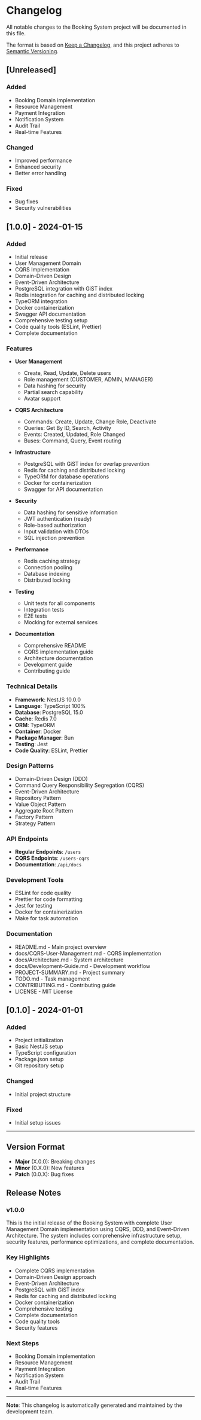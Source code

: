 # Changelog

All notable changes to the Booking System project will be documented in this file.

The format is based on [Keep a Changelog](https://keepachangelog.com/en/1.0.0/),
and this project adheres to [Semantic Versioning](https://semver.org/spec/v2.0.0.html).

## [Unreleased]

### Added
- Booking Domain implementation
- Resource Management
- Payment Integration
- Notification System
- Audit Trail
- Real-time Features

### Changed
- Improved performance
- Enhanced security
- Better error handling

### Fixed
- Bug fixes
- Security vulnerabilities

## [1.0.0] - 2024-01-15

### Added
- Initial release
- User Management Domain
- CQRS Implementation
- Domain-Driven Design
- Event-Driven Architecture
- PostgreSQL integration with GiST index
- Redis integration for caching and distributed locking
- TypeORM integration
- Docker containerization
- Swagger API documentation
- Comprehensive testing setup
- Code quality tools (ESLint, Prettier)
- Complete documentation

### Features
- **User Management**
  - Create, Read, Update, Delete users
  - Role management (CUSTOMER, ADMIN, MANAGER)
  - Data hashing for security
  - Partial search capability
  - Avatar support

- **CQRS Architecture**
  - Commands: Create, Update, Change Role, Deactivate
  - Queries: Get By ID, Search, Activity
  - Events: Created, Updated, Role Changed
  - Buses: Command, Query, Event routing

- **Infrastructure**
  - PostgreSQL with GiST index for overlap prevention
  - Redis for caching and distributed locking
  - TypeORM for database operations
  - Docker for containerization
  - Swagger for API documentation

- **Security**
  - Data hashing for sensitive information
  - JWT authentication (ready)
  - Role-based authorization
  - Input validation with DTOs
  - SQL injection prevention

- **Performance**
  - Redis caching strategy
  - Connection pooling
  - Database indexing
  - Distributed locking

- **Testing**
  - Unit tests for all components
  - Integration tests
  - E2E tests
  - Mocking for external services

- **Documentation**
  - Comprehensive README
  - CQRS implementation guide
  - Architecture documentation
  - Development guide
  - Contributing guide

### Technical Details
- **Framework**: NestJS 10.0.0
- **Language**: TypeScript 100%
- **Database**: PostgreSQL 15.0
- **Cache**: Redis 7.0
- **ORM**: TypeORM
- **Container**: Docker
- **Package Manager**: Bun
- **Testing**: Jest
- **Code Quality**: ESLint, Prettier

### Design Patterns
- Domain-Driven Design (DDD)
- Command Query Responsibility Segregation (CQRS)
- Event-Driven Architecture
- Repository Pattern
- Value Object Pattern
- Aggregate Root Pattern
- Factory Pattern
- Strategy Pattern

### API Endpoints
- **Regular Endpoints**: `/users`
- **CQRS Endpoints**: `/users-cqrs`
- **Documentation**: `/api/docs`

### Development Tools
- ESLint for code quality
- Prettier for code formatting
- Jest for testing
- Docker for containerization
- Make for task automation

### Documentation
- README.md - Main project overview
- docs/CQRS-User-Management.md - CQRS implementation
- docs/Architecture.md - System architecture
- docs/Development-Guide.md - Development workflow
- PROJECT-SUMMARY.md - Project summary
- TODO.md - Task management
- CONTRIBUTING.md - Contributing guide
- LICENSE - MIT License

## [0.1.0] - 2024-01-01

### Added
- Project initialization
- Basic NestJS setup
- TypeScript configuration
- Package.json setup
- Git repository setup

### Changed
- Initial project structure

### Fixed
- Initial setup issues

---

## Version Format

- **Major** (X.0.0): Breaking changes
- **Minor** (0.X.0): New features
- **Patch** (0.0.X): Bug fixes

## Release Notes

### v1.0.0
This is the initial release of the Booking System with complete User Management Domain implementation using CQRS, DDD, and Event-Driven Architecture. The system includes comprehensive infrastructure setup, security features, performance optimizations, and complete documentation.

### Key Highlights
- Complete CQRS implementation
- Domain-Driven Design approach
- Event-Driven Architecture
- PostgreSQL with GiST index
- Redis for caching and distributed locking
- Docker containerization
- Comprehensive testing
- Complete documentation
- Code quality tools
- Security features

### Next Steps
- Booking Domain implementation
- Resource Management
- Payment Integration
- Notification System
- Audit Trail
- Real-time Features

---

**Note**: This changelog is automatically generated and maintained by the development team.

